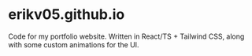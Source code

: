 ﻿# erikv05.github.io

Code for my portfolio website. Written in React/TS + Tailwind CSS, along with some custom animations for the UI.

